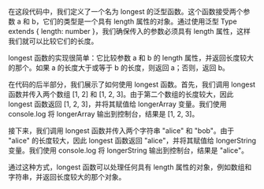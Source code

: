 在这段代码中，我们定义了一个名为 longest 的泛型函数。这个函数接受两个参数 a 和 b，它们的类型是一个具有 length 属性的对象。通过使用泛型 Type extends { length: number }，我们确保传入的参数必须具有 length 属性，这样我们就可以比较它们的长度。

longest 函数的实现很简单：它比较参数 a 和 b 的 length 属性，并返回长度较大的那个。如果 a 的长度大于或等于 b 的长度，则返回 a；否则，返回 b。

在代码的后半部分，我们展示了如何使用 longest 函数。首先，我们调用 longest 函数并传入两个数组 [1, 2] 和 [1, 2, 3]。由于第二个数组的长度较大，因此 longest 函数返回 [1, 2, 3]，并将其赋值给 longerArray 变量。我们使用 console.log 将 longerArray 输出到控制台，结果是 [1, 2, 3]。

接下来，我们调用 longest 函数并传入两个字符串 "alice" 和 "bob"。由于 "alice" 的长度较大，因此 longest 函数返回 "alice"，并将其赋值给 longerString 变量。我们使用 console.log 将 longerString 输出到控制台，结果是 "alice"。

通过这种方式，longest 函数可以处理任何具有 length 属性的对象，例如数组和字符串，并返回长度较大的那个对象。